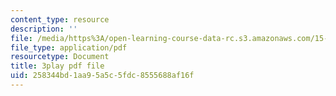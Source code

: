 ```yaml
---
content_type: resource
description: ''
file: /media/https%3A/open-learning-course-data-rc.s3.amazonaws.com/15-071-the-analytics-edge-spring-2017/258344bd1aa95a5c5fdc8555688af16f_ktGKsoTGIho.pdf
file_type: application/pdf
resourcetype: Document
title: 3play pdf file
uid: 258344bd-1aa9-5a5c-5fdc-8555688af16f
---
```

